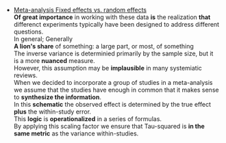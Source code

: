  * [Meta-analysis Fixed effects vs. random effects](http://www.meta-analysis.com/downloads/Meta-analysis%20fixed%20effect%20vs%20random%20effects.pdf)  
  __Of great importance__ in working with these data __is__ the realization __that__ differenct experiments typically have been designed to address different questions.  
  In general; Generally  
  __A lion's share__ of something: a large part, or most, of something  
  The inverse variance is determinied primarily by the sample size, but it is a more __nuanced__ measure.  
  However, this assumption may be __implausible__ in many systemiatic reviews.  
  When we decided to incorporate a group of studies in a meta-analysis we assume that the studies have enough in common that it makes sense to __synthesize the information__.  
  In this __schematic__ the observed effect is determined by the true effect __plus__ the within-study error.  
  This __logic__ is __operationalized__ in a series of formulas.  
  By applying this scaling factor we ensure that Tau-squared is __in the same metric__ as the variance within-studies.  

